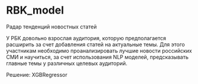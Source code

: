 # RBK_model

Радар тенденций новостных статей

У РБК довольно взрослая аудитория, которую предполагается расширить за счет добавления статей на актуальные темы. Для этого участникам необходимо проанализировать лучшие новости российских СМИ и научиться, за счет использования NLP моделей, предсказывать главные темы у различных целевых аудиторий.

Решение: XGBRegressor

